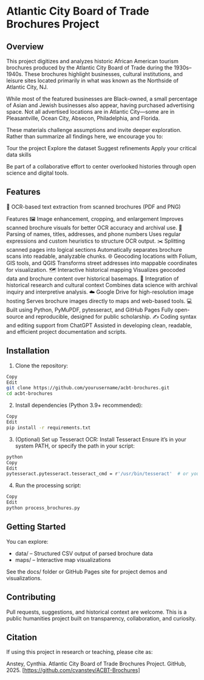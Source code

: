 # Atlantic City Board of Trade Brochures Project

## Overview
This project digitizes and analyzes historic African American tourism brochures produced by the Atlantic City Board of Trade during the 1930s–1940s. These brochures highlight businesses, cultural institutions, and leisure sites located primarily in what was known as the Northside of Atlantic City, NJ.

While most of the featured businesses are Black-owned, a small percentage of Asian and Jewish businesses also appear, having purchased advertising space. Not all advertised locations are in Atlantic City—some are in Pleasantville, Ocean City, Absecon, Philadelphia, and Florida.

These materials challenge assumptions and invite deeper exploration. Rather than summarize all findings here, we encourage you to:

Tour the project
Explore the dataset
Suggest refinements
Apply your critical data skills

Be part of a collaborative effort to center overlooked histories through open science and digital tools.

## Features
📄 OCR-based text extraction from scanned brochures (PDF and PNG)

Features
🖼️ Image enhancement, cropping, and enlargement
Improves scanned brochure visuals for better OCR accuracy and archival use.
🧠 Parsing of names, titles, addresses, and phone numbers
Uses regular expressions and custom heuristics to structure OCR output.
✂️ Splitting scanned pages into logical sections
Automatically separates brochure scans into readable, analyzable chunks.
🌐 Geocoding locations with Folium, GIS tools, and QGIS
Transforms street addresses into mappable coordinates for visualization.
🗺️ Interactive historical mapping
Visualizes geocoded data and brochure content over historical basemaps.
🧾 Integration of historical research and cultural context
Combines data science with archival inquiry and interpretive analysis.
☁️ Google Drive for high-resolution image hosting
Serves brochure images directly to maps and web-based tools.
💻 Built using Python, PyMuPDF, pytesseract, and GitHub Pages
Fully open-source and reproducible, designed for public scholarship.
✍️ Coding syntax and editing support from ChatGPT
Assisted in developing clean, readable, and efficient project documentation and scripts.

## Installation
1. Clone the repository:
```bash
Copy
Edit
git clone https://github.com/yourusername/acbt-brochures.git
cd acbt-brochures
```
2. Install dependencies (Python 3.9+ recommended):
```bash
Copy
Edit
pip install -r requirements.txt
```
3. (Optional) Set up Tesseract OCR:
Install Tesseract
Ensure it’s in your system PATH, or specify the path in your script:
```bash
python
Copy
Edit
pytesseract.pytesseract.tesseract_cmd = r'/usr/bin/tesseract'  # or your path
```
4. Run the processing script:
```bash
Copy
Edit
python process_brochures.py
```

## Getting Started
You can explore:

- data/ – Structured CSV output of parsed brochure data
- maps/ – Interactive map visualizations

See the docs/ folder or GitHub Pages site for project demos and visualizations.

## Contributing
Pull requests, suggestions, and historical context are welcome. This is a public humanities project built on transparency, collaboration, and curiosity.

## Citation
If using this project in research or teaching, please cite as:

Anstey, Cynthia. Atlantic City Board of Trade Brochures Project. GitHub, 2025. [https://github.com/cvanstey/ACBT-Brochures]
